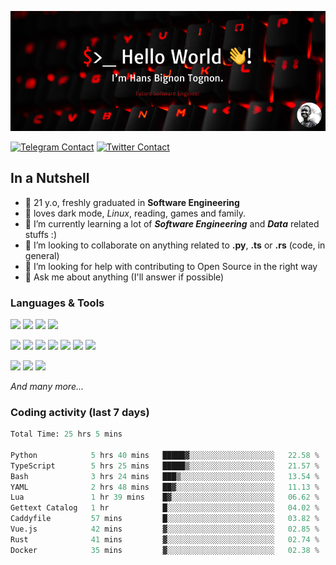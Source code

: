 ![Cover](assets/gh-readme-cover.png)

[![Telegram Contact](https://img.shields.io/badge/Telegram-%230088CC.svg?style=for-the-badge&logo=telegram&logoColor=white)](https://t.me/hanstobi) [![Twitter Contact](https://img.shields.io/badge/Twitter-%2308A0E9.svg?style=for-the-badge&logo=twitter&logoColor=white)](https://twitter.com/_tobihans)

## In a Nutshell
- 👤 21 y.o, freshly graduated in **Software Engineering**
- 🖤 loves dark mode, *Linux*, reading, games and family.
- 🌱 I’m currently learning a lot of ***Software Engineering*** and ***Data*** related stuffs :)
- 👯 I’m looking to collaborate on anything related to **.py**, **.ts** or **.rs** (code, in general)
- 🤔 I’m looking for help with contributing to Open Source in the right way
- 💬 Ask me about anything (I'll answer if possible)

### Languages & Tools
![](https://img.shields.io/badge/Linux-%23eab30f.svg?style=for-the-badge&logo=linux&logoColor=black) ![](https://img.shields.io/badge/Git-%23e54a2f.svg?style=for-the-badge&logo=git&logoColor=white) ![](https://img.shields.io/badge/Github-%231a1d21.svg?style=for-the-badge&logo=github&logoColor=white) ![](https://img.shields.io/badge/Docker-%230394f0.svg?style=for-the-badge&logo=docker&logoColor=white)

![](https://img.shields.io/badge/C-%231a1d21.svg?style=for-the-badge&logo=C&logoColor=white) ![](https://img.shields.io/badge/TypeScript-%230074c2.svg?style=for-the-badge&logo=typescript&logoColor=white) ![](https://img.shields.io/badge/Python-%23f0c540.svg?style=for-the-badge&logo=python) ![](https://img.shields.io/badge/Rust-%23ea4800.svg?style=for-the-badge&logo=rust) ![](https://img.shields.io/badge/Php-%237175aa.svg?style=for-the-badge&logo=php&logoColor=white) ![](https://img.shields.io/badge/HTML-%23d84924.svg?style=for-the-badge&logo=html5&logoColor=white) ![](https://img.shields.io/badge/Scss-%23c45f92.svg?style=for-the-badge&logo=sass&logoColor=white)

![](https://img.shields.io/badge/Vue-%23314559.svg?style=for-the-badge&logo=vue.js) ![](https://img.shields.io/badge/Laravel-%23e54a2f.svg?style=for-the-badge&logo=laravel&logoColor=white) ![](https://img.shields.io/badge/Adonis-%235a45ff.svg?style=for-the-badge&logo=adonisjs)

*And many more...*

### Coding activity (last 7 days)
<!--START_SECTION:waka-->

```python
Total Time: 25 hrs 5 mins

Python            5 hrs 40 mins   █████▓░░░░░░░░░░░░░░░░░░░   22.58 %
TypeScript        5 hrs 25 mins   █████▒░░░░░░░░░░░░░░░░░░░   21.57 %
Bash              3 hrs 24 mins   ███▒░░░░░░░░░░░░░░░░░░░░░   13.54 %
YAML              2 hrs 48 mins   ██▓░░░░░░░░░░░░░░░░░░░░░░   11.13 %
Lua               1 hr 39 mins    █▓░░░░░░░░░░░░░░░░░░░░░░░   06.62 %
Gettext Catalog   1 hr            █░░░░░░░░░░░░░░░░░░░░░░░░   04.02 %
Caddyfile         57 mins         █░░░░░░░░░░░░░░░░░░░░░░░░   03.82 %
Vue.js            42 mins         ▓░░░░░░░░░░░░░░░░░░░░░░░░   02.85 %
Rust              41 mins         ▓░░░░░░░░░░░░░░░░░░░░░░░░   02.74 %
Docker            35 mins         ▓░░░░░░░░░░░░░░░░░░░░░░░░   02.38 %
```

<!--END_SECTION:waka-->
